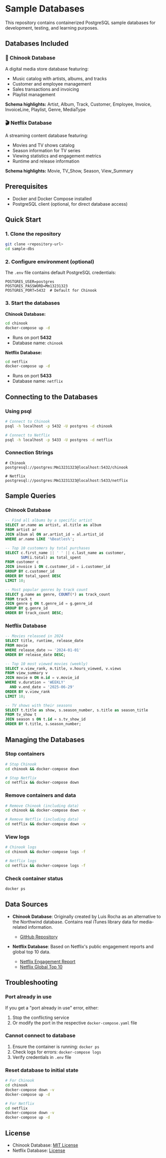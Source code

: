 

# Sample Databases

This repository contains containerized PostgreSQL sample databases for development, testing, and learning purposes.

## Databases Included

### 🎵 Chinook Database
A digital media store database featuring:
- Music catalog with artists, albums, and tracks
- Customer and employee management
- Sales transactions and invoicing
- Playlist management

**Schema highlights:** Artist, Album, Track, Customer, Employee, Invoice, InvoiceLine, Playlist, Genre, MediaType

### 🎬 Netflix Database
A streaming content database featuring:
- Movies and TV shows catalog
- Season information for TV series
- Viewing statistics and engagement metrics
- Runtime and release information

**Schema highlights:** Movie, TV_Show, Season, View_Summary

## Prerequisites

- Docker and Docker Compose installed
- PostgreSQL client (optional, for direct database access)

## Quick Start

### 1. Clone the repository
```bash
git clone <repository-url>
cd sample-dbs
```

### 2. Configure environment (optional)
The `.env` file contains default PostgreSQL credentials:
```env
POSTGRES_USER=postgres
POSTGRES_PASSWORD=Mm13231323
POSTGRES_PORT=5432  # Default for Chinook
```

### 3. Start the databases

**Chinook Database:**
```bash
cd chinook
docker-compose up -d
```
- Runs on port **5432**
- Database name: `chinook`

**Netflix Database:**
```bash
cd netflix
docker-compose up -d
```
- Runs on port **5433**
- Database name: `netflix`

## Connecting to the Databases

### Using psql
```bash
# Connect to Chinook
psql -h localhost -p 5432 -U postgres -d chinook

# Connect to Netflix
psql -h localhost -p 5433 -U postgres -d netflix
```

### Connection Strings
```
# Chinook
postgresql://postgres:Mm13231323@localhost:5432/chinook

# Netflix
postgresql://postgres:Mm13231323@localhost:5433/netflix
```

## Sample Queries

### Chinook Database
```sql
-- Find all albums by a specific artist
SELECT ar.name as artist, al.title as album
FROM artist ar
JOIN album al ON ar.artist_id = al.artist_id
WHERE ar.name LIKE '%Beatles%';

-- Top 10 customers by total purchases
SELECT c.first_name || ' ' || c.last_name as customer,
       SUM(i.total) as total_spent
FROM customer c
JOIN invoice i ON c.customer_id = i.customer_id
GROUP BY c.customer_id
ORDER BY total_spent DESC
LIMIT 10;

-- Most popular genres by track count
SELECT g.name as genre, COUNT(*) as track_count
FROM track t
JOIN genre g ON t.genre_id = g.genre_id
GROUP BY g.genre_id
ORDER BY track_count DESC;
```

### Netflix Database
```sql
-- Movies released in 2024
SELECT title, runtime, release_date
FROM movie
WHERE release_date >= '2024-01-01'
ORDER BY release_date DESC;

-- Top 10 most viewed movies (weekly)
SELECT v.view_rank, m.title, v.hours_viewed, v.views
FROM view_summary v
JOIN movie m ON m.id = v.movie_id
WHERE v.duration = 'WEEKLY'
  AND v.end_date = '2025-06-29'
ORDER BY v.view_rank
LIMIT 10;

-- TV shows with their seasons
SELECT t.title as show, s.season_number, s.title as season_title
FROM tv_show t
JOIN season s ON t.id = s.tv_show_id
ORDER BY t.title, s.season_number;
```

## Managing the Databases

### Stop containers
```bash
# Stop Chinook
cd chinook && docker-compose down

# Stop Netflix
cd netflix && docker-compose down
```

### Remove containers and data
```bash
# Remove Chinook (including data)
cd chinook && docker-compose down -v

# Remove Netflix (including data)
cd netflix && docker-compose down -v
```

### View logs
```bash
# Chinook logs
cd chinook && docker-compose logs -f

# Netflix logs
cd netflix && docker-compose logs -f
```

### Check container status
```bash
docker ps
```

## Data Sources

- **Chinook Database**: Originally created by Luis Rocha as an alternative to the Northwind database. Contains real iTunes library data for media-related information.
  - [GitHub Repository](https://github.com/lerocha/chinook-database)

- **Netflix Database**: Based on Netflix's public engagement reports and global top 10 data.
  - [Netflix Engagement Report](https://about.netflix.com/en/news/what-we-watched-the-first-half-of-2024)
  - [Netflix Global Top 10](https://www.netflix.com/tudum/top10)

## Troubleshooting

### Port already in use
If you get a "port already in use" error, either:
1. Stop the conflicting service
2. Or modify the port in the respective `docker-compose.yaml` file

### Cannot connect to database
1. Ensure the container is running: `docker ps`
2. Check logs for errors: `docker-compose logs`
3. Verify credentials in `.env` file

### Reset database to initial state
```bash
# For Chinook
cd chinook
docker-compose down -v
docker-compose up -d

# For Netflix
cd netflix
docker-compose down -v
docker-compose up -d
```

## License

- Chinook Database: [MIT License](https://github.com/lerocha/chinook-database/blob/master/LICENSE.md)
- Netflix Database: [License](https://github.com/lerocha/netflixdb/blob/main/LICENSE)